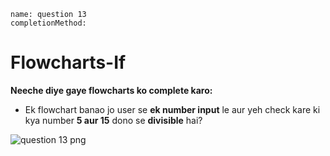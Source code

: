 ```ngMeta
name: question 13
completionMethod:
```

# Flowcharts-If

**Neeche diye gaye flowcharts ko complete karo:**

- Ek flowchart banao jo user se **ek number input** le aur yeh check kare ki kya number **5 aur 15** dono se **divisible** hai?

![question 13 png](https://storage.googleapis.com/ng-curriculum-images/python-flowcharts/if-worksheet/2.14-question13.png)
